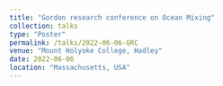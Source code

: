 ```yaml
---
title: "Gordon research conference on Ocean Mixing"
collection: talks
type: "Poster"
permalink: /talks/2022-06-06-GRC
venue: "Mount Holyoke College, Hadley"
date: 2022-06-06
location: "Massachusetts, USA"
---
```

